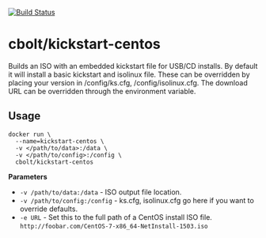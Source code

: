 [![Build Status](https://travis-ci.org/chasebolt/docker-kickstart-centos.svg?branch=master)](https://travis-ci.org/chasebolt/docker-kickstart-centos)

# cbolt/kickstart-centos

Builds an ISO with an embedded kickstart file for USB/CD installs.
By default it will install a basic kickstart and isolinux file. These can be overridden
by placing your version in /config/ks.cfg, /config/isolinux.cfg. The download URL can be
overridden through the environment variable.

## Usage

```
docker run \
  --name=kickstart-centos \
  -v </path/to/data>:/data \
  -v </path/to/config>:/config \
  cbolt/kickstart-centos
```

**Parameters**

* `-v /path/to/data:/data` - ISO output file location.
* `-v /path/to/config:/config` - ks.cfg, isolinux.cfg go here if you want to override defaults.
* `-e URL` - Set this to the full path of a CentOS install ISO file. `http://foobar.com/CentOS-7-x86_64-NetInstall-1503.iso`
